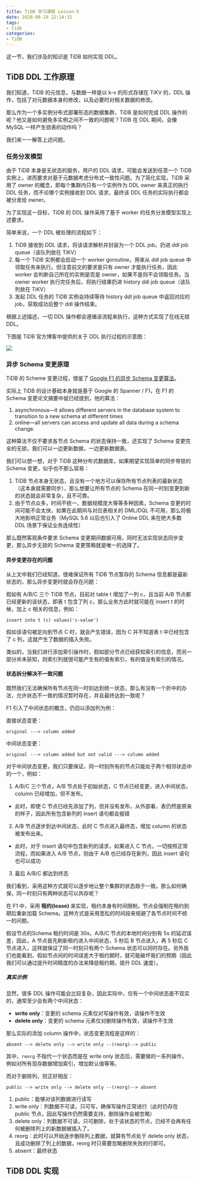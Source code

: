 ```yaml
---
title: TiDB 学习课程 Lesson-5
date: 2020-09-19 22:14:32
tags:
- tidb
categories:
- TiDB
---
```


这一节，我们涉及的知识是 TiDB 如何实现 DDL。

## TiDB DDL 工作原理

我们知道，TiDB 的元信息，与数据一样是以 k-v 的形式存储在 TiKV 的，DDL 操作，包括了对元数据本身的修改，以及必要时对相关数据的修改。

那么作为一个多实例分布式部署形态的数据集群，TiDB 是如何完成 DDL 操作的呢？他又是如何避免多实例之间不一致的问题呢？TiDB 在 DDL 期间，会像 MySQL 一样产生锁表的动作吗？

我们来一一解答上述问题。

### 任务分发模型

由于 TiDB 本身是无状态的服务，用户的 DDL 请求，可能会发送到任意一个 TiDB 实例上，进而要求对基于元数据考虑分布式一致性问题。为了简化实现，TiDB 采用了 owner 的概念，即每个集群内只有一个实例作为 DDL owner 来真正的执行 DDL 任务，而不论哪个实例接收到 DDL 请求，最终该 DDL 任务的实际执行都会被分发给 owner。

为了实现这一目标，TiDB 的 DDL 操作采用了基于 worker 的任务分发模型实现上述要求。

简单来说，一个 DDL 被处理的流程如下：

1. TiDB 接收到 DDL 请求，将该请求解析并封装为一个 DDL job，扔进 ddl job queue（该队列放在 TiKV）
2. 每一个 TiDB 实例都会启动一个 worker goroutine，用来从 ddl job queue 中领取任务来执行。但注意前文的要求是只有 owner 才能执行任务，因此 worker 会判断自己所在的实例是否是 owner，如果不是则不会领取任务。当 owner worker 执行完任务后，将执行结果扔进 history ddl job queue（该队列放在 TiKV）
3. 发起 DDL 任务的 TiDB 实例会持续等待 history ddl job queue 中返回对应的 job，获取成功后整个 ddl 操作结束。

根据上述描述，一切 DDL 操作都会遵循该流程来执行，这种方式实现了在线无锁 DDL。

下图是 TiDB 官方博客中提供的关于 DDL 执行过程的示意图：

![](https://download.pingcap.com/images/blog-cn/tidb-source-code-reading-17/1.png)

### 异步 Schema 变更原理

TiDB 的 Scheme 变更过程，借鉴了 [Google F1 的异步 Schema 变更算法](http://static.googleusercontent.com/media/research.google.com/zh-CN//pubs/archive/41376.pdf)。

实际上 TiDB 的设计基础本身就是基于 Google 的 Spanner / F1，在 F1 的 Schema 变更论文摘要中就已经提到，他的算法：

1. asynchronous—it allows different servers in the database system to transition to a new schema at different times
2. online—all servers can access and update all data during a schema change.

这种算法不仅不要求各节点 Schema 的状态保持一致，还实现了 Schema 变更完全的无锁，我们可以一边更新数据，一边更新数据表。

我们可以想一想，对于 TiDB 这种分布式数据库，如果期望实现简单的同步带锁的 Schema 变更，似乎也不那么容易：

1. TiDB 节点本身无状态，且没有一个地方可以保存所有节点列表的最新状态（这本身就需要同步），那么想要让所有节点的 Schema 在同一时刻变更到新的状态就会非常复杂，且不可靠。
2. 由于节点众多，时间不统一，数据规模庞大等等多种因素，Schema 变更的时间可能不会太快，如果在此期间与对应表相关的 DML/DQL 不可用，那么将极大地影响正常业务（MySQL 5.6 以后也引入了 Online DDL 来在绝大多数 DDL 场景下保证业务连续性）

那么既然客观条件要求 Schema 变更期间数据可用，同时无法实现状态同步变更，那么异步无锁的 Schema 变更策略就是唯一的选择了。

#### 异步变更存在的问题

从上文中我们已经知道，很难保证所有 TiDB 节点暂存的 Schema 信息都是最新状态的，那么异步变更时就会存在问题：

假如有 A/B/C 三个 TiDB 节点，目前对 table t 增加了一列 c，且当前 A/B 节点都已经更新的该状态，即表 t 包含了列 c，那么业务方此时就可能在 insert t 的时候，加上 c 相关的信息，例如：

`insert into t (c) values('c-value')`

假如该语句被定向到节点 C 时，就会产生错误，因为 C 并不知道表 t 中已经包含了 c 列，这就产生了数据的插入失败。

类似的，当我们进行添加索引操作时，假如部分节点已经获知索引的信息，而另一部分并未获知，则索引列就很可能产生有的值有索引，有的值没有索引的情况。

#### 状态拆分解决不一致问题

既然我们无法确保所有节点在同一时刻达到统一状态，那么有没有一个折中的办法，允许状态不一致的情况暂时存在，并且最终达到一致呢？

F1 引入了中间状态的概念，仍旧以添加列为例：

直接状态变更：

`original ---> column added`

中间状态变更：

`original ---> column added but not valid ---> column added`

对于中间状态变更，我们只要保证，同一时刻所有的节点只能处于两个相邻状态中的一个，例如：

1. A/B/C 三个节点，A/B 节点处于初始状态，C 节点已经变更，进入中间状态，column 已经增加，但不发布。
  - 此时，即使 C 节点已经先添加了列，但并没有发布，从外部看，表仍然是原来的样子，因此所有包含新列的 insert 语句都会报错
2. A/B 节点逐步到达中间状态，此时 C 节点进入最终态，增加 column 的状态被发布出来。
  - 此时，对于 insert 语句中包含新列的请求，如果进入 C 节点，一切按照正常流程，而如果进入 A/B 节点，则由于 A/B 也已经存在新列，因此 insert 语句也可以成功
3. 最后 A/B/C 都达到终态

我们看到，采用这种方式就可以逐步地让整个集群的状态趋于一致。那么如何确保，同一时刻只有两种状态可以共存呢？

在 F1 中，采用 **租约(lease)** 来实现，租约本身有时间限制，节点会强制在租约到期后重新加载 Schema。这种方式是采用宽松的时间段来规避了各节点时间不统一的问题。

假设节点的Schema 租约时间是 30s，A/B/C 节点的本地时间分别有 5s 的延迟误差，因此，A 节点首先刷新租约进入中间状态，5 秒后 B 节点进入，再 5 秒后 C 节点进入，这样就保证了同一时刻只有两个 Schema 状态可以同时存在。另外我们也能看到，假如节点间的时间误差大于租约期时，就可能破坏我们的预期（因此我们可以通过提升时间精度的办法来降低租约期，提升 DDL 速度）。

##### 真实示例

显然，很多 DDL 操作可能会比较复杂，因此实际中，仅有一个中间状态是不现实的，通常至少会有两个中间状态：

- **write only**：变更的 schema 元素仅对写操作有效，读操作不生效
- **delete only**：变更的 schema 元素仅对删除操作有效，读操作不生效

那么实际的添加 column 操作中，状态变更流程是这样的：

```
absent --> delete only --> write only --(reorg)--> public
```

其中，`reorg` 不指代一个状态而是在 write only 状态后，需要做的一系列操作，例如对所有现存数据增加索引，增加默认值等等。

而对于删除列，则正好相反：

```
public --> write only --> delete only --(reorg)--> absent
```

1. public：能够对该列数据进行读写
2. write only：列数据不可读，只可写，确保写操作正常进行（此时仍存在 public 节点，因此写操作仍然需要支持，删除操作会被忽略）
3. delete only：列数据不可读，只可删除，处于该状态的节点，已经不会再有任何被删除列上的新数据被插入了。
4. reorg：此时可以开始逐步删除列上数据，就算有节点处于 delete only 状态，且成功删除了列上的数据，reorg 时只需要忽略删除失败的行即可。
5. absent：最终状态

## TiDB DDL 实现

